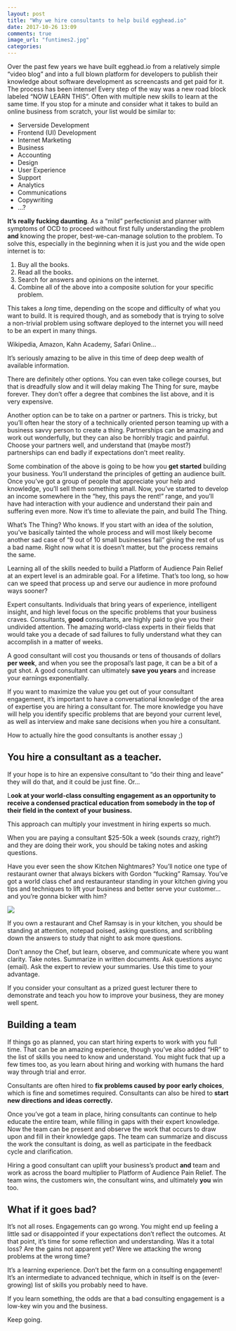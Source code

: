 ```yaml
---
layout: post
title: "Why we hire consultants to help build egghead.io"
date: 2017-10-26 13:09
comments: true
image_url: "funtimes2.jpg"
categories: 
---
```


Over the past few years we have built egghead.io from a relatively simple “video blog” and into a full blown platform for developers to publish their knowledge about software development as screencasts and get paid for it. The process has been intense! Every step of the way was a new road block labeled “NOW LEARN THIS”. Often with multiple new skills to learn at the same time. If you stop for a minute and consider what it takes to build an online business from scratch, your list would be similar to:

- Serverside Development
- Frontend (UI) Development
- Internet Marketing
- Business
- Accounting
- Design
- User Experience
- Support
- Analytics
- Communications
- Copywriting
- …?

**It’s really fucking daunting**. As a “mild” perfectionist and planner with symptoms of OCD to proceed without first fully understanding the problem **and** knowing the proper, best-we-can-manage solution to the problem. To solve this, especially in the beginning when it is just you and the wide open internet is to:

1. Buy all the books.
2. Read all the books.
3. Search for answers and opinions on the internet.
4. Combine all of the above into a composite solution for your specific problem.

This takes a *long* time, depending on the scope and difficulty of what you want to build. It is required though, and as somebody that is trying to solve a non-trivial problem using software deployed to the internet you will need to be an expert in many things.

Wikipedia, Amazon, Kahn Academy, Safari Online…

It’s seriously amazing to be alive in this time of deep deep wealth of available information. 

There are definitely other options. You can even take college courses, but that is dreadfully slow and it will delay making The Thing for sure, maybe forever. They don’t offer a degree that combines the list above, and it is very expensive.

Another option can be to take on a partner or partners. This is tricky, but you’ll often hear the story of a technically oriented person teaming up with a business savvy person to create a thing. Partnerships can be amazing and work out wonderfully, but they can also be horribly tragic and painful. Choose your partners well, and understand that (maybe most?) partnerships can end badly if expectations don’t meet reality.

Some combination of the above is going to be how you **get started** building your business. You’ll understand the principles of getting an audience built. Once you’ve got a group of people that appreciate your help and knowledge, you’ll sell them something small. Now, you’ve started to develop an income somewhere in the “hey, this pays the rent!” range, and you’ll have had interaction with your audience and understand their pain and suffering even more. Now it’s time to alleviate the pain, and build The Thing.

What’s The Thing? Who knows. If you start with an idea of the solution, you’ve basically tainted the whole process and will most likely become another sad case of “9 out of 10 small businesses fail” giving the rest of us a bad name. Right now what it is doesn’t matter, but the process remains the same.

Learning all of the skills needed to build a Platform of Audience Pain Relief at an expert level is an admirable goal. For a lifetime. That’s too long, so how can we speed that process up and serve our audience in more profound ways sooner?

Expert consultants. Individuals that bring years of experience, intelligent insight, and high level focus on the specific problems that your business craves. Consultants, **good** consultants, are highly paid to give you their undivided attention. The amazing world-class experts in their fields that would take you a decade of sad failures to fully understand what they can accomplish in a matter of weeks.

A good consultant will cost you thousands or tens of thousands of dollars **per week**, and when you see the proposal’s last page, it can be a bit of a gut shot. A good consultant can ultimately **save you years** and increase your earnings exponentially.

If you want to maximize the value you get out of your consultant engagement, it’s important to have a conversational knowledge of the area of expertise you are hiring a consultant for.  The more knowledge you have will help you identify specific problems that are beyond your current level, as well as interview and make sane decisions when you hire a consultant.

How to actually hire the good consultants is another essay ;)

## You hire a consultant as a teacher.

If your hope is to hire an expensive consultant to “do their thing and leave” they will do that, and it could be just fine. Or…

L**ook at your world-class consulting engagement as an opportunity to receive a condensed practical education from somebody in the top of their field in the context of your business.**

This approach can multiply your investment in hiring experts so much.

When you are paying a consultant $25-50k a week (sounds crazy, right?) and they are doing their work, you should be taking notes and asking questions. 

Have you ever seen the show Kitchen Nightmares? You’ll notice one type of restaurant owner that always bickers with Gordon “fucking” Ramsay. You’ve got a world class chef and restauranteur standing in your kitchen giving you tips and techniques to lift your business and better serve your customer… and you’re gonna bicker with him?


![](https://d2mxuefqeaa7sj.cloudfront.net/s_CE6FF3FC65E6A9460D730679A5296DFBBBD421B6C4D79EE26DC7661337FBF459_1506020006881_image.png)


If you own a restaurant and Chef Ramsay is in your kitchen, you should be standing at attention, notepad poised, asking questions, and scribbling down the answers to study that night to ask more questions. 

Don’t annoy the Chef, but learn, observe, and communicate where you want clarity. Take notes. Summarize in written documents. Ask questions async (email). Ask the expert to review your summaries. Use this time to your advantage.

If you consider your consultant as a prized guest lecturer there to demonstrate and teach you how to improve your business, they are money well spent.

## Building a team

If things go as planned, you can start hiring experts to work with you full time. That can be an amazing experience, though you’ve also added “HR” to the list of skills you need to know and understand. You might fuck that up a few times too, as you learn about hiring and working with humans the hard way through trial and error.

Consultants are often hired to **fix problems caused by poor early choices**, which is fine and sometimes required. Consultants can also be hired to **start new directions and ideas correctly.** 

Once you’ve got a team in place, hiring consultants can continue to help educate the entire team, while filling in gaps with their expert knowledge. Now the team can be present and observe the work that occurs to draw upon and fill in their knowledge gaps. The team can summarize and discuss the work the consultant is doing, as well as participate in the feedback cycle and clarification.

Hiring a good consultant can uplift your business’s product **and** team and work as across the board multiplier to Platform of Audience Pain Relief. The team wins, the customers win, the consultant wins, and ultimately **you** win too.

## What if it goes bad?

It’s not all roses. Engagements can go wrong. You might end up feeling a little sad or disappointed if your expectations don’t reflect the outcomes. At that point, it’s time for some reflection and understanding. Was it a total loss? Are the gains not apparent yet? Were we attacking the wrong problems at the wrong time?

It’s a learning experience. Don’t bet the farm on a consulting engagement! It’s an intermediate to advanced technique, which in itself is on the (ever-growing) list of skills you probably need to have.

If you learn something, the odds are that a bad consulting engagement is a low-key win you and the business.  

Keep going.

